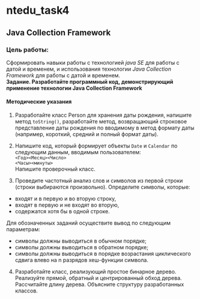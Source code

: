 # ntedu_task4  
## Java Collection Framework  
### Цель работы:  
Сформировать навыки работы с технологией _java SE_ для работы с датой
и временем, и использования технологии _Java Collection Framework_ для
работы с датой и временем.  
**Задание. Разработайте программный код, демонстрирующий
применение технологии Java Collection Framework**  
  
#### Методические указания  
1. Разработайте класс Person для хранения даты рождения, напишите
метод `toString()`, разработайте метод, возвращающий строковое
представление даты рождения по вводимому в метод формату даты
(например, короткий, средний и полный формат даты).  
  
2. Напишите код, который формирует объекты `Date` и `Calendar` по
следующим данным, вводимым пользователем:  
`<Год><Месяц><Число>`  
`<Часы><минуты>`  
Напишите проверочный класс.
  
3. Проведите частотный анализ слов и символов из первой строки (строки
выбираются произвольно). Определите символы, которые:  
  - входят и в первую и во вторую строку,  
  - входят в первую и не входят во вторую,  
  - содержатся хотя бы в одной строке.  
  
  Для обозначенных заданий осуществите вывод по следующим
параметрам:  
  - символы должны выводиться в обычном порядке;  
  - символы должны выводиться в обратном порядке;  
  - символы должны выводиться в порядке возрастания циклического сдвига влево на n разрядов хеш-функции символа.  
  
4. Разработайте класс, реализующий простое бинарное дерево. Реализуйте
прямой, обратный и центрированный обход дерева. Рассчитайте длину
дерева. Объясните структуру разработанных классов.
